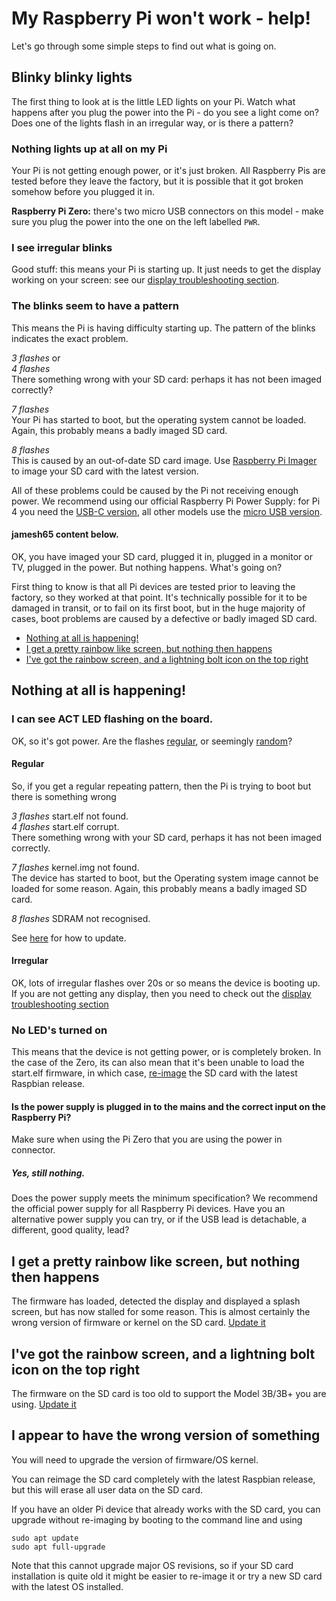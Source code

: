 # My Raspberry Pi won't work - help!

Let's go through some simple steps to find out what is going on.

## Blinky blinky lights

The first thing to look at is the little LED lights on your Pi. Watch what happens after you plug the power into the Pi - do you see a light come on? Does one of the lights flash in an irregular way, or is there a pattern?

### Nothing lights up at all on my Pi

Your Pi is not getting enough power, or it's just broken. All Raspberry Pis are tested before they leave the factory, but it is possible that it got broken somehow before you plugged it in.

**Raspberry Pi Zero:** there's two micro USB connectors on this model - make sure you plug the power into the one on the left labelled `PWR`.

### I see irregular blinks

Good stuff: this means your Pi is starting up. It just needs to get the display working on your screen: see our [display troubleshooting section](./display.md).

### The blinks seem to have a pattern

This means the Pi is having difficulty starting up. The pattern of the blinks indicates the exact problem.

*3 flashes* or  
*4 flashes*  
There something wrong with your SD card: perhaps it has not been imaged correctly?

*7 flashes*  
Your Pi has started to boot, but the operating system cannot be loaded. Again, this probably means a badly imaged SD card.

*8 flashes*  
This is caused by an out-of-date SD card image. Use [Raspberry Pi Imager](https://www.raspberrypi.org/downloads/) to image your SD card with the latest version.





All of these problems could be caused by the Pi not receiving enough power. We recommend using our official Raspberry Pi Power Supply: for Pi 4 you need the [USB-C version](https://www.raspberrypi.org/products/type-c-power-supply/), all other models use the [micro USB version](https://www.raspberrypi.org/products/raspberry-pi-universal-power-supply/).


#### jamesh65 content below.

OK, you have imaged your SD card, plugged it in, plugged in a monitor or TV, plugged in the power. But nothing happens. What's going on?

First thing to know is that all Pi devices are tested prior to leaving the factory, so they worked at that point. It's technically possible for it to be damaged in transit, or to fail on its first boot, but in the huge majority of cases, boot problems are caused by a defective or badly imaged SD card.

- [Nothing at all is happening!](#nothing-at-all-is-happening)
- [I get a pretty rainbow like screen, but nothing then happens](#i-get-a-pretty-rainbow-like-screen-but-nothing-then-happens)
- [I've got the rainbow screen, and a lightning bolt icon on the top right](#ive-got-the-rainbow-screen-and-a-lightning-bolt-icon-on-the-top-right)


## Nothing at all is happening!

### I can see ACT LED flashing on the board.

OK, so it's got power. Are the flashes [regular](#regular), or seemingly [random](#irregular)?

#### Regular

So, if you get a regular repeating pattern, then the Pi is trying to boot but there is something wrong

*3 flashes* start.elf not found.  
*4 flashes* start.elf corrupt.  
There something wrong with your SD card, perhaps it has not been imaged correctly.

*7 flashes* kernel.img not found.  
The device has started to boot, but the Operating system image cannot be loaded for some reason. Again, this probably means a badly imaged SD card.

*8 flashes* SDRAM not recognised.

See [here](#i-appear-to-have-the-wrong-version-of-something) for how to update.

#### Irregular

OK, lots of irregular flashes over 20s or so means the device is booting up. If you are not getting any display, then you need to check out the [display troubleshooting section](./display.md)

### No LED's turned on

This means that the device is not getting power, or is completely broken. In the case of the Zero, its can also mean that it's been unable to load the start.elf firmware, in which case, [re-image](#i-appear-to-have-the-wrong-version-of-something) the SD card with the latest Raspbian release. 

#### Is the power supply is plugged in to the mains and the correct input on the Raspberry Pi?

Make sure when using the Pi Zero that you are using the power in connector.

##### Yes, still nothing.

Does the power supply meets the minimum specification? We recommend the official power supply for all Raspberry Pi devices. 
Have you an alternative power supply you can try, or if the USB lead is detachable, a different, good quality, lead?

## I get a pretty rainbow like screen, but nothing then happens

The firmware has loaded, detected the display and displayed a splash screen, but has now stalled for some reason. This is almost certainly the wrong version of firmware or kernel on the SD card. [Update it](#i-appear-to-have-the-wrong-version-of-something)

## I've got the rainbow screen, and a lightning bolt icon on the top right

The firmware on the SD card is too old to support the Model 3B/3B+ you are using. [Update it](#i-appear-to-have-the-wrong-version-of-something)


## I appear to have the wrong version of something

You will need to upgrade the version of firmware/OS kernel.

You can reimage the SD card completely with the latest Raspbian release, but this will erase all user data on the SD card. 

If you have an older Pi device that already works with the SD card, you can upgrade without re-imaging by booting to the command line and using 
```
sudo apt update
sudo apt full-upgrade
```

Note that this cannot upgrade major OS revisions, so if your SD card installation is quite old it might be easier to re-image it or try a new SD card with the latest OS installed.
